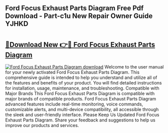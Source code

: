 ## Ford Focus Exhaust Parts Diagram Free Pdf Download - Part-c1u New Repair Owner Guide YJHKD

# <h2><a href="http://dfkoyl.blite.top/?on=Ford+Focus+Exhaust+Parts+Diagram">🔗Download New 👉🔴 Ford Focus Exhaust Parts Diagram</a></h2>

[![Ford Focus Exhaust Parts Diagram download](https://i.imgur.com/lujVjoI.png)](http://dfkoyl.blite.top/?on=Ford+Focus+Exhaust+Parts+Diagram)
Welcome to the user manual for your newly activated Ford Focus Exhaust Parts Diagram. This comprehensive guide is intended to help you understand and utilize all of the features and benefits of your product. You will find detailed instructions for installation, usage, maintenance, and troubleshooting. Compatible with Major Brands This Ford Focus Exhaust Parts Diagram is compatible with major brands of compatible products. Ford Focus Exhaust Parts Diagram advanced features include real-time monitoring, voice commands, customizable alerts, and multi-device compatibility, all accessible through the sleek and user-friendly interface. Please Keep Us Updated Ford Focus Exhaust Parts Diagram. Share your feedback and suggestions to help us improve our products and services.
